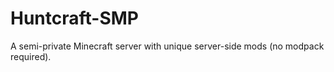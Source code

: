 # Huntcraft-SMP
A semi-private Minecraft server with unique server-side mods (no modpack required).
